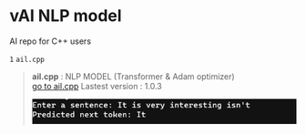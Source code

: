 # vAI NLP model
AI repo for C++ users

`1` ` ail.cpp `
> **ail.cpp** : NLP MODEL (Transformer & Adam optimizer)  
>  [go to ail.cpp](ail.cpp) Lastest version : 1.0.3
>  
> ![image1](image1.png)
